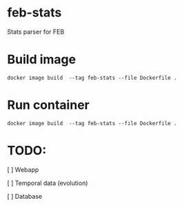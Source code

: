 # feb-stats
Stats parser for FEB


# Build image
```
docker image build  --tag feb-stats --file Dockerfile .
```

# Run container
```
docker image build  --tag feb-stats --file Dockerfile .
```


# TODO:

[ ] Webapp

[ ] Temporal data (evolution)

[ ] Database
